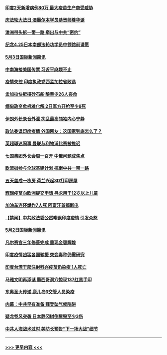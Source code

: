 #### [印度2天新增病例80万 最大疫苗生产商受威胁](../pages/prog202/a103109689.md?t=05032301) 
#### [庆法轮大法日 澳墨尔本学员恭贺师尊华诞](../pages/prog202/a103109592.md?t=05032301) 
#### [澳洲带头拆一带一路 牵出与中共“密约”](../pages/prog202/a103109565.md?t=05032301) 
#### [纪念4.25日本南部法轮功学员中领馆前请愿](../pages/prog202/a103109543.md?t=05032301) 
#### [5月3日国际新闻简讯](../pages/prog202/a103109519.md?t=05032301) 
#### [中南海接美国传票 习近平麻烦不止](../pages/prog202/a103109497.md?t=05032301) 
#### [疫情失控 印度执政党西孟加拉省败选](../pages/prog202/a103109500.md?t=05032301) 
#### [孟加拉快艇撞砂石船 酿至少26人丧命](../pages/prog202/a103109492.md?t=05032301) 
#### [缅甸政变危机难化解 2日军方开枪至少8死](../pages/prog202/a103109390.md?t=05032301) 
#### [伊朗外长录音外泄 扰乱最高领袖内心宁静](../pages/prog202/a103109379.md?t=05032301) 
#### [政法委讽印度疫情 外国网友：这国家到底怎么了？](../pages/prog202/a103109347.md?t=05032301) 
#### [英超球迷闹事 曼联与利物浦比赛被推迟](../pages/prog202/a103109291.md?t=05032301) 
#### [七国集团外长会周一召开 中俄问题成焦点](../pages/prog202/a103109298.md?t=05032301) 
#### [欧盟拟参与全球基建计划 抗衡中共一带一路](../pages/prog202/a103109256.md?t=05032301) 
#### [五天盖成一栋房 荷兰兴起3D打印房屋](../pages/prog202/a103109281.md?t=05032301) 
#### [辉瑞疫苗向欧洲提交申请 寻求用于12岁以上儿童](../pages/prog202/a103109268.md?t=05032301) 
#### [加油车连环爆炸7人死  阿富汗首都断电](../pages/prog202/a103109258.md?t=05032301) 
#### [【禁闻】中共政法委公然嘲讽印度疫情 引发众怒](../pages/prog202/a103109203.md?t=05032301) 
#### [5月2日国际新闻简讯](../pages/prog202/a103109179.md?t=05032301) 
#### [凡尔赛宫三年修葺完成 重现金碧辉煌](../pages/prog202/a103109177.md?t=05032301) 
#### [印度疫情凶猛各国驰援 突变毒种仍需研究](../pages/prog202/a103109182.md?t=05032301) 
#### [印度台湾干部注射科兴疫苗仍染疫 1人死亡](../pages/prog202/a103109172.md?t=05032301) 
#### [马雅文明再添谜 墨西哥洞穴惊现137红黑手印](../pages/prog202/a103109062.md?t=05032301) 
#### [东奥圣火传递 鹿儿岛6交管人员染疫](../pages/prog202/a103109040.md?t=05032301) 
#### [内幕：中共早有准备 拜登坠气候陷阱](../pages/prog202/a103108911.md?t=05032301) 
#### [疑龙卷风突袭 日本静冈树倒屋毁至少3伤](../pages/prog202/a103108977.md?t=05032301) 
#### [中共人海战术过时 美防长预告“下一场大战”细节](../pages/prog202/a103108984.md?t=05032301) 

----
#### [ >>> 更早内容 <<< ](../indexes/prog202-earlier.md)
